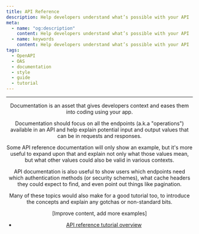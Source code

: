 ```yaml
---
title: API Reference
description: Help developers understand what’s possible with your API
meta:
  - name: "og:description"
    content: Help developers understand what’s possible with your API
  - name: keywords
    content: Help developers understand what’s possible with your API
tags:
  - OpenAPI
  - OAS
  - documentation
  - style
  - guide
  - tutorial
---
```


<Header/>

---

Documentation is an asset that gives developers context and eases them into coding using your app.

Documentation should focus on all the endpoints (a.k.a "operations") available in an API
and help explain potential input and output values that can be in requests and responses.

Some API reference documentation will only show an example, but it's more useful to expand upon that
and explain not only what those values mean, but what other values could also be valid in various contexts.

API documentation is also useful to show users which endpoints need which authentication methods (or security schemes),
what cache headers they could expect to find, and even point out things like pagination.

Many of these topics would also make for a good tutorial too,
to introduce the concepts and explain any gotchas or non-standard bits.

[Improve content, add more examples]

<RRead>

- [API reference tutorial overview](https://idratherbewriting.com/learnapidoc/docapis_api_reference_tutorial_overview.html)

</RRead>
